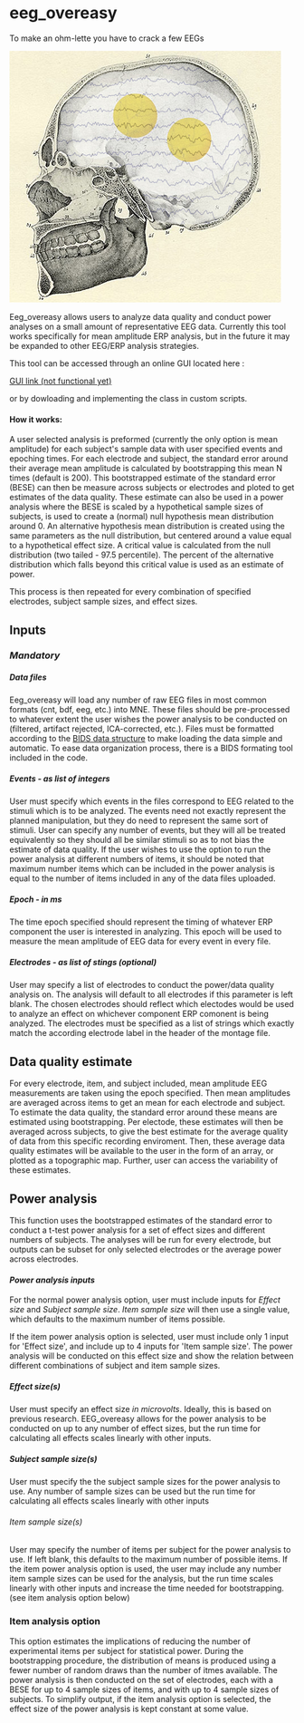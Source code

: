 # eeg_overeasy

To make an ohm-lette you have to crack a few EEGs

![](https://github.com/UCD-PCCN/eeg_overeasy/blob/master/pictures/eegs_overeasy.jpg)

Eeg_overeasy allows users to analyze data quality and conduct power analyses on a small amount of representative EEG data. Currently this tool works specifically for mean amplitude ERP analysis, but in the future it may be expanded to other EEG/ERP analysis strategies.

This tool can be accessed through an online GUI located here : 

[GUI link (not functional yet)](put_url_here)

or by dowloading and implementing the class in custom scripts.

#### How it works:

A user selected analysis is preformed (currently the only option is mean amplitude) for each subject's sample data with user specified events and epoching times. For each electrode and subject, the standard error around their average mean amplitude is calculated by bootstrapping this mean N times (default is 200).  This bootstrapped estimate of the standard error (BESE) can then be measure across subjects or electrodes and ploted to get estimates of the data quality. These estimate can also be used in a power analysis where the BESE is scaled by a hypothetical sample sizes of subjects, is used to create a (normal) null hypothesis mean distribution around 0. An alternative hypothesis mean distribution is created using the same parameters as the null distribution, but centered around a value equal to a hypothetical effect size. A critical value is calculated from the null distribution (two tailed - 97.5 percentile). The percent of the alternative distribution which falls beyond this critical value is used as an estimate of power.

This process is then repeated for every combination of specified electrodes, subject sample sizes, and effect sizes. 

## Inputs

### _Mandatory_

##### Data files

Eeg_overeasy will load any number of raw EEG files in most common formats (cnt, bdf, eeg, etc.) into MNE. These files should be pre-processed to whatever extent the user wishes the power analysis to be conducted on (filtered, artifact rejected, ICA-corrected, etc.). Files must be formatted according to the [BIDS data structure](http://bids.neuroimaging.io/) to make loading the data simple and automatic. To ease data organization process, there is a BIDS formating tool included in the code. 

##### Events - as list of integers

User must specify which events in the files correspond to EEG related to the stimuli which is to be analyzed. The events need not exactly represent the planned manipulation, but they do need to represent the same sort of stimuli. User can specify any number of events, but they will all be treated equivalently so they should all be similar stimuli so as to not bias the estimate of data quality. If the user wishes to use the option to run the power analysis at different numbers of items, it should be noted that maximum number items which can be included in the power analysis is equal to the number of items included in any of the data files uploaded.

##### Epoch - in ms

The time epoch specified should represent the timing of whatever ERP component the user is interested in analyzing. This epoch will be used to measure the mean amplitude of EEG data for every event in every file.

##### Electrodes - as list of stings (optional)

User may specify a list of electrodes to conduct the power/data quality analysis on. The analysis will default to all electrodes if this parameter is left blank. The chosen electrodes should reflect which electodes would be used to analyze an effect on whichever component ERP comonent is being analyzed. The electrodes must be specified as a list of strings which exactly match the according electrode label in the header of the montage file.

## Data quality estimate

For every electrode, item, and subject included, mean amplitude EEG measurements are taken using the epoch specified. Then mean amplitudes are averaged across items to get an mean for each electrode and subject. To estimate the data quality, the standard error around these means are estimated using bootstrapping. Per electode, these estimates will then be averaged across subjects, to give the best estimate for the average quality of data from this specific recording enviroment. Then, these average data quality estimates will be available to the user in the form of an array, or plotted as a topographic map. Further, user can access the variability of these estimates.

## Power analysis

This function uses the bootstrapped estimates of the standard error to conduct a t-test power analysis for a set of effect sizes and different numbers of subjects. The analyses will be run for every electrode, but outputs can be subset for only selected electrodes or the average power across electrodes. 

#### _Power analysis inputs_

For the normal power analysis option, user must include inputs for *Effect size* and *Subject sample size*. *Item sample size* will then use a single value, which defaults to the maximum number of items possible.

If the item power analysis option is selected, user must include only 1 input for 'Effect size', and include up to 4 inputs for 'Item sample size'. The power analysis will be conducted on this effect size and show the relation between different combinations of subject and item sample sizes.

##### Effect size(s)

User must specify an effect size *in microvolts*. Ideally, this is based on previous research. EEG_overeasy allows for the power analysis to be conducted on up to any number of effect sizes, but the run time for calculating all effects scales linearly with other inputs.

##### Subject sample size(s)

User must specify the the subject sample sizes for the power analysis to use. Any number of sample sizes can be used but the run time for calculating all effects scales linearly with other inputs

###### Item sample size(s)

User may specify the number of items per subject for the power analysis to use. If left blank, this defaults to the maximum number of possible items. If the item power analysis option is used, the user may include any number item sample sizes can be used for the analysis, but the run time scales linearly with other inputs and increase the time needed for bootstrapping. (see item analysis option below)


### Item analysis option

This option estimates the implications of reducing the number of experimental items per subject for statistical power. During the bootstrapping procedure, the distribution of means is produced using a fewer number of random draws than the number of itmes available. The power analysis is then conducted on the set of electrodes, each with a BESE for up to 4 sample sizes of items, and with up to 4 sample sizes of subjects. To simplify output, if the item analysis option is selected, the effect size of the power analysis is kept constant at some value. 
